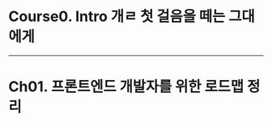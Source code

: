# Course0. Intro 개ㄹ 첫 걸음을 떼는 그대에게


---------------------------------------------------------------------
# Ch01. 프론트엔드 개발자를 위한 로드맵 정리